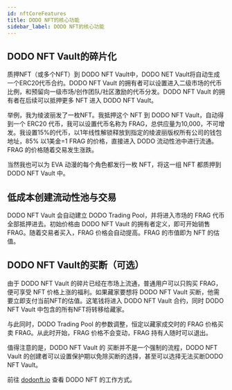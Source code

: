 ```yaml
---
id: nftCoreFeatures
title: DODO NFT的核心功能
sidebar_label: DODO NFT的核心功能
---
```


## DODO NFT Vault的碎片化

质押NFT（或多个NFT）到 DODO NFT Vault中，DODO NET Vault将自动生成一个ERC20代币合约。DODO NFT Vault 的拥有者可以设置进入二级市场的代币比例，和预留向一级市场/创作团队/社区激励的代币分发。DODO NFT Vault 的拥有者在后续可以抵押更多 NFT 进入 DODO NFT Vault。

举例，我为绫波丽发了一枚NFT。我抵押这个 NFT 到 DODO NFT Vault，自动得到一个 ERC20 代币，我可以设置代币名称为 FRAG，总供应量为10,000，不可增发。我设置15%的代币，以1年线性解锁释放到指定的绫波丽版权所有公司的钱包地址，85% 以1美金=1 FRAG 的价格，直接进入 DODO 流动性池中进行流通。FRAG 的价格随着交易发生涨跌。

当然我也可以为 EVA 动漫的每个角色都发行一枚 NFT，将这一组 NFT 都质押到 DODO NFT Vault 中。

## 低成本创建流动性池与交易

DODO NFT Vault 会自动建立 DODO Trading Pool，并将进入市场的 FRAG 代币全部抵押进去。初始价格由 DODO NFT Vault 的拥有者定义，即可开始销售 FRAG。随着交易者买入，FRAG 价格会自动提高。FRAG 的市值即为 NFT 的估值。

## DODO NFT Vault的买断（可选）

由于 DODO NFT Vault 的碎片已经在市场上流通，普通用户可以只购买 FRAG，便可享受 NFT 价格上涨的福利。如果藏家要想将 DODO NFT Vault 买断，他需要立即支付当前NFT的估值。这笔钱将进入 DODO NFT Vault 合约，同时 DODO NFT Vault 中包含的所有NFT将转移给藏家。

与此同时，DODO Trading Pool 的参数调整，恒定以藏家成交时的 FRAG 价格买卖 FRAG。从此时开始，FRAG 价格不会变动，FRAG 持有人随时可以退出。

值得注意的是，DODO NFT Vault 的 买断并不是一个强制的流程，DODO NFT Vault 的创建者可以设置保护期以免除买断的选择，甚至可以选择无法买断DODO NFT Vault。

前往  [dodonft.io](http://dodonft.io) 查看 DODO NFT 的工作方式。
